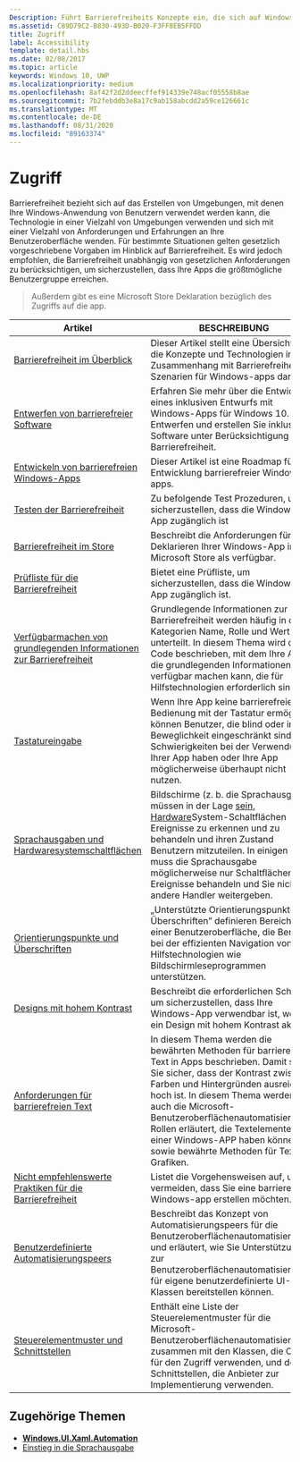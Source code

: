 ```yaml
---
Description: Führt Barrierefreiheits Konzepte ein, die sich auf Windows-apps beziehen.
ms.assetid: C89D79C2-B830-493D-B020-F3FF8EB5FFDD
title: Zugriff
label: Accessibility
template: detail.hbs
ms.date: 02/08/2017
ms.topic: article
keywords: Windows 10, UWP
ms.localizationpriority: medium
ms.openlocfilehash: 8af42f2d2ddeecffef914339e748acf05558b8ae
ms.sourcegitcommit: 7b2febddb3e8a17c9ab158abcdd2a59ce126661c
ms.translationtype: MT
ms.contentlocale: de-DE
ms.lasthandoff: 08/31/2020
ms.locfileid: "89163374"
---
```

# <a name="accessibility"></a>Zugriff  

Barrierefreiheit bezieht sich auf das Erstellen von Umgebungen, mit denen Ihre Windows-Anwendung von Benutzern verwendet werden kann, die Technologie in einer Vielzahl von Umgebungen verwenden und sich mit einer Vielzahl von Anforderungen und Erfahrungen an Ihre Benutzeroberfläche wenden. Für bestimmte Situationen gelten gesetzlich vorgeschriebene Vorgaben im Hinblick auf Barrierefreiheit. Es wird jedoch empfohlen, die Barrierefreiheit unabhängig von gesetzlichen Anforderungen zu berücksichtigen, um sicherzustellen, dass Ihre Apps die größtmögliche Benutzergruppe erreichen.

> Außerdem gibt es eine Microsoft Store Deklaration bezüglich des Zugriffs auf die app.

| Artikel | BESCHREIBUNG |
|---------|-------------|
| [Barrierefreiheit im Überblick](accessibility-overview.md) | Dieser Artikel stellt eine Übersicht über die Konzepte und Technologien im Zusammenhang mit Barrierefreiheits Szenarien für Windows-apps dar. |
| [Entwerfen von barrierefreier Software](designing-inclusive-software.md) | Erfahren Sie mehr über die Entwicklung eines inklusiven Entwurfs mit Windows-Apps für Windows 10.  Entwerfen und erstellen Sie inklusive Software unter Berücksichtigung der Barrierefreiheit. |
| [Entwickeln von barrierefreien Windows-Apps](developing-inclusive-windows-apps.md) | Dieser Artikel ist eine Roadmap für die Entwicklung barrierefreier Windows-apps. |
| [Testen der Barrierefreiheit](accessibility-testing.md) | Zu befolgende Test Prozeduren, um sicherzustellen, dass die Windows-App zugänglich ist |
| [Barrierefreiheit im Store](accessibility-in-the-store.md) | Beschreibt die Anforderungen für das Deklarieren Ihrer Windows-App im Microsoft Store als verfügbar. |
| [Prüfliste für die Barrierefreiheit](accessibility-checklist.md) | Bietet eine Prüfliste, um sicherzustellen, dass die Windows-App zugänglich ist. |
| [Verfügbarmachen von grundlegenden Informationen zur Barrierefreiheit](basic-accessibility-information.md) | Grundlegende Informationen zur Barrierefreiheit werden häufig in die Kategorien Name, Rolle und Wert unterteilt. In diesem Thema wird der Code beschrieben, mit dem Ihre App die grundlegenden Informationen verfügbar machen kann, die für Hilfstechnologien erforderlich sind. |
| [Tastatureingabe](keyboard-accessibility.md) | Wenn Ihre App keine barrierefreie Bedienung mit der Tastatur ermöglicht, können Benutzer, die blind oder in ihrer Beweglichkeit eingeschränkt sind, Schwierigkeiten bei der Verwendung Ihrer App haben oder Ihre App möglicherweise überhaupt nicht nutzen. |
| [Sprachausgaben und Hardwaresystemschaltflächen](system-button-narration.md) | Bildschirme (z. b. die Sprachausgabe) müssen in der Lage [sein, Hardware](https://support.microsoft.com/en-us/help/22798/windows-10-complete-guide-to-narrator)System-Schaltflächen Ereignisse zu erkennen und zu behandeln und ihren Zustand Benutzern mitzuteilen. In einigen Fällen muss die Sprachausgabe möglicherweise nur Schaltflächen Ereignisse behandeln und Sie nicht an andere Handler weitergeben. |
| [Orientierungspunkte und Überschriften](landmarks-and-headings.md) | „Unterstützte Orientierungspunkte und Überschriften” definieren Bereiche einer Benutzeroberfläche, die Benutzer bei der effizienten Navigation von Hilfstechnologien wie Bildschirmleseprogrammen unterstützen. |
| [Designs mit hohem Kontrast](high-contrast-themes.md) | Beschreibt die erforderlichen Schritte, um sicherzustellen, dass Ihre Windows-App verwendbar ist, wenn ein Design mit hohem Kontrast aktiv ist. |
| [Anforderungen für barrierefreien Text](accessible-text-requirements.md) | In diesem Thema werden die bewährten Methoden für barrierefreien Text in Apps beschrieben. Damit stellen Sie sicher, dass der Kontrast zwischen Farben und Hintergründen ausreichend hoch ist. In diesem Thema werden auch die Microsoft-Benutzeroberflächenautomatisierungs-Rollen erläutert, die Textelemente in einer Windows-APP haben können, sowie bewährte Methoden für Text in Grafiken. |
| [Nicht empfehlenswerte Praktiken für die Barrierefreiheit](practices-to-avoid.md) | Listet die Vorgehensweisen auf, um zu vermeiden, dass Sie eine barrierefreie Windows-app erstellen möchten. |
| [Benutzerdefinierte Automatisierungspeers](custom-automation-peers.md) | Beschreibt das Konzept von Automatisierungspeers für die Benutzeroberflächenautomatisierung und erläutert, wie Sie Unterstützung zur Benutzeroberflächenautomatisierung für eigene benutzerdefinierte UI-Klassen bereitstellen können. |
| [Steuerelementmuster und Schnittstellen](control-patterns-and-interfaces.md) | Enthält eine Liste der Steuerelementmuster für die Microsoft-Benutzeroberflächenautomatisierung zusammen mit den Klassen, die Clients für den Zugriff verwenden, und den Schnittstellen, die Anbieter zur Implementierung verwenden. |

## <a name="related-topics"></a>Zugehörige Themen  
* [**Windows.UI.Xaml.Automation**](/uwp/api/Windows.UI.Xaml.Automation) 
* [Einstieg in die Sprachausgabe](https://support.microsoft.com/help/22798/windows-10-complete-guide-to-narrator)